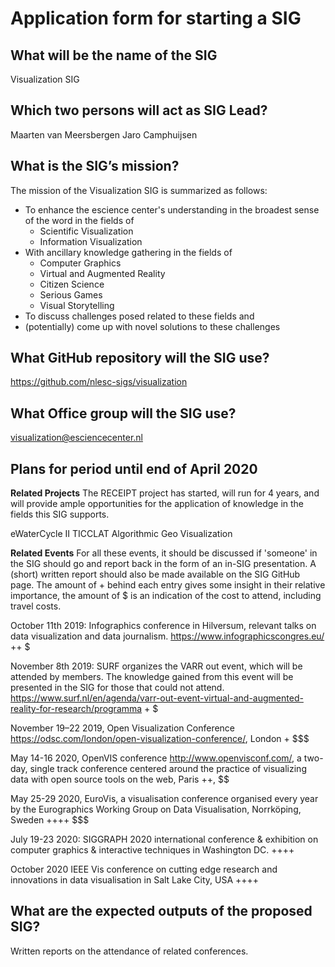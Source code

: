 # Application form for starting a SIG


## What will be the name of the SIG
Visualization SIG

## Which two persons will act as SIG Lead?
Maarten van Meersbergen
Jaro Camphuijsen

## What is the SIG’s mission?
The mission of the Visualization SIG is summarized as follows:
- To enhance the escience center's understanding in the broadest sense of the word in the fields of 
    - Scientific Visualization
    - Information Visualization
- With ancillary knowledge gathering in the fields of
    - Computer Graphics
    - Virtual and Augmented Reality
    - Citizen Science 
    - Serious Games
    - Visual Storytelling
- To discuss challenges posed related to these fields and 
- (potentially) come up with novel solutions to these challenges

## What GitHub repository will the SIG use?
https://github.com/nlesc-sigs/visualization

## What Office group will the SIG use?
visualization@esciencecenter.nl

## Plans for period until end of April 2020
**Related Projects**
The RECEIPT project has started, will run for 4 years, and will provide ample opportunities for the application of knowledge in the fields this SIG supports.

eWaterCycle II
TICCLAT 
Algorithmic Geo Visualization

**Related Events**
For all these events, it should be discussed if 'someone' in the SIG should go and report back in the form of an in-SIG presentation. A (short) written report should also be made available on the SIG GitHub page. The amount of + behind each entry gives some insight in their relative importance, the amount of $ is an indication of the cost to attend, including travel costs.

October 11th 2019: Infographics conference in Hilversum, relevant talks on data visualization and data journalism. https://www.infographicscongres.eu/ ++ $

November 8th 2019: SURF organizes the VARR out event, which will be attended by members. The knowledge gained from this event will be presented in the SIG for those that could not attend.
https://www.surf.nl/en/agenda/varr-out-event-virtual-and-augmented-reality-for-research/programma + $

November 19–22 2019, Open Visualization Conference https://odsc.com/london/open-visualization-conference/, London + $$$

May 14-16 2020, OpenVIS conference http://www.openvisconf.com/, a two-day, single track conference centered around the practice of visualizing data with open source tools on the web, Paris ++, $$

May 25-29 2020, EuroVis, a visualisation conference organised every year by the Eurographics Working Group on Data Visualisation, Norrköping, Sweden ++++ $$$

July 19-23 2020: SIGGRAPH 2020 international conference & exhibition on computer graphics & interactive techniques in Washington DC. ++++ $$$$

October 2020 IEEE Vis conference on cutting edge research and innovations in data visualisation in Salt Lake City, USA ++++ $$$$

## What are the expected outputs of the proposed SIG?
Written reports on the attendance of related conferences.


